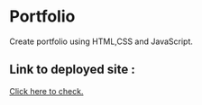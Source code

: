 # Portfolio

Create portfolio using HTML,CSS and JavaScript.

## Link to deployed site : 
[Click here to check.](https://633ab0aa478ad53d24faa2d3--starlit-arithmetic-46a0fa.netlify.app/)
